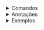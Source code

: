 <details>
<summary>Comandos</summary>

- **AWS CDK**
  <details>
  <summary>Expandir</summary>

  - **cdk bootstrap**
    - Comando só precisa ser executado uma única vez por conta e região
    - Ele é responsável por criar uma infraestrutura na aws na sua conta e na sua região, pra preparar o cdk poder fazer outras instalações/outros deploys

  - **cdk list**
    - Visualizar nosso projeto para saber quais stacks temos dentro do projeto.
    - O nome listado é o que está como segundo parâmetro da instância da classe na pasta `bin`.

      ```typescript
      new EcomerceAwsStack(app, 'EcomerceAwsStack', {});
      ```

  - **cdk deploy --all --require-approval never**
    - Implanta todas as stacks definidas no projeto de uma só vez, criando ou atualizando os recursos na AWS conforme especificado no código.

  - **cdk diff**
    - Compara o estado atual dos recursos na AWS com o que está definido no código do CDK, exibindo as diferenças.

  - **cdk destroy --all**
    - Remove todas as stacks e recursos implantados associados ao projeto, garantindo que nenhum recurso permaneça na AWS.

  </details>
</details>

<details>
<summary>Anotações</summary>

- ### A pasta bin

  <details>
  <summary>Expandir</summary>

  - A pasta `.bin` é a entrada principal do nosso projeto. Quando o projeto for executado, ele será iniciado a partir dela.
  - Essa pasta contém o arquivo responsável por inicializar a execução das stacks e recursos no projeto.
  - Por padrão, ao rodar o projeto com o CDK, ele buscará essa pasta para identificar qual stack inicial será executada.
  - O arquivo dentro de `.bin` normalmente segue o padrão de instanciar a aplicação e as stacks, como exemplificado abaixo:

    ```typescript
    const app = new App();
    new EcomerceAwsStack(app, 'EcomerceAwsStack', {});
    ```

  </details>

- ### Lambda functions

  <details>
  <summary>Expandir</summary>

  - Funções (pequenos trechos de código) que são executados a partir de triggers disparados por eventos.
    - Exemplo de evento:
      - Requisição REST feita por um cliente de fora da AWS para executar a função dentro da nossa infraestrutura.
    - A Lambda é executada dentro de um ambiente de execução que possui tudo que é necessário para nossa função ser executada.
    - Concorrência:
      - Lambdas são concorrentes, então caso haja requisições ao mesmo tempo é possível tratar ambas.
    - Custo:
      - Tempo de execução e memória consumida. Por isso, devemos nos importar com performance e eficiência.

    - **Exemplo de implementação simples de uma Lambda:**

      ```typescript
      import { APIGatewayProxyEvent, APIGatewayProxyResult, Context } from 'aws-lambda';

      export async function handler(event: APIGatewayProxyEvent, ctx: Context): Promise<APIGatewayProxyResult> {
          const { httpMethod, requestContext: { requestId: apiRequestId } } = event;
          const { awsRequestId: lambdaRequestId } = ctx;

          console.log(`API Gateway Request ID: ${apiRequestId} - Lambda Request ID: ${lambdaRequestId}`);

          if (event.resource === '/products' && httpMethod === 'GET') {
              console.log('GET /products');

              return {
                  statusCode: 200,
                  body: JSON.stringify({
                      message: 'GET /products successfully returned (hello CDK)'
                  })
              };
          }

          return {
              statusCode: 400,
              body: JSON.stringify({
                  message: 'Bad Request'
              })
          };
      }
      ```

  </details>

- ### Api Gateway

  <details>
  <summary>Expandir</summary>

  - Recurso que podemos colocar na frente de serviços que expõem APIs para o mundo externo, como por exemplo:
    - uma função Lambda que expõe um endpoint REST para ser consumido por algum cliente (aplicação mobile/web).
  - Por que utilizar API Gateway e não chamar diretamente o endpoint?
    - **Validação da URI**:
        - Ele consegue, por exemplo, validar se a URI está correta e impedir que essa requisição chegue até outro endpoint ou que requisições com outro endereço cheguem à nossa função.
    - **Validação de verbos HTTP**
    - **Validação do body**
    - **Integração com outros recursos da AWS**, como o AWS Cognito.
    - **Gráficos de monitoramento**:
        - Logs e gráficos no CloudWatch.
        - Custo por requisição e quantidade de dados transferidos.

  </details>

- ### Lambda Layers

  <details>
  <summary>Expandir</summary>

  - Recurso que permite organizar pedaços de código e/ou bibliotecas que podem ser compartilhados entre várias funções Lambda.
  - **Vantagens de usar Lambda Layer**:
    - Reduz duplicação de código, centralizando funções e lógica comuns.
    - Facilita atualizações, já que alterações no Layer impactam todas as Lambdas associadas.
    - Melhora a manutenção e a organização do código.
  - **Exemplo de uso de Lambda Layer**:
    - **Validação de dados**: Lógica comum para validar inputs de diferentes Lambdas.
    - **Configuração de banco de dados**: Centralizar conexões e setups para várias Lambdas que utilizam o mesmo banco.
    - **Funções utilitárias**: Métodos como formatação de strings, cálculo de datas, ou geração de IDs.
  - **Como implementar**:
    - Criar o Lambda Layer como um pacote independente.
    - Configurar as Lambdas para usar o Layer na hora da implantação.
    - Exemplo de estrutura com Layers:
      ```plaintext
      ├── Lambda Layer
      │   ├── Validação de Dados
      │   ├── Configuração de Banco
      │   └── Funções Utilitárias
      ├── lambda-products-fetch
      │   ├── Get All Products
      │   └── Get Product By ID
      ├── lambda-products-admin
          ├── Create Product
          ├── Update Product
          └── Delete Product
      ```

  </details>
</details>

<details>
<summary>Exemplos</summary>

- **Entendendo a classe que representa uma stack**
  - Toda classe que estende de `cdk.Stack` é ou representa uma stack, e dentro dela podemos definir nossos recursos e configurações.

  <details>
  <summary>Expandir</summary>

  - O `cdk.Stack` é a estrutura base no AWS CDK para definir recursos e configurações de infraestrutura.
  - A classe que estende `cdk.Stack` permite configurar e definir os recursos que serão provisionados na AWS, como buckets S3, filas SQS, etc.
  - O exemplo abaixo mostra a estrutura básica de uma classe de stack que pode ser estendida para adicionar mais recursos conforme necessário.

    ```typescript
    import * as cdk from 'aws-cdk-lib';
    import { Construct } from 'constructs';

    export class EcomerceAwsStack extends cdk.Stack {
        constructor(scope: Construct, id: string, props?: cdk.StackProps) {
            super(scope, id, props);

            // O código que define seus recursos vai aqui
            // Exemplo: criar uma fila SQS ou um bucket S3
        }
    }
    ```

  </details>
</details>
